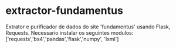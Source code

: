 # extractor-fundamentus
Extrator e purificador de dados do site 'fundamentus' usando Flask, Requests.
Necessario instalar os seguintes modulos: ['requests','bs4','pandas','flask','numpy', 'lxml']

